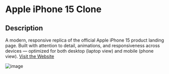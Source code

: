 # Apple iPhone 15 Clone

## Description

A modern, responsive replica of the official Apple iPhone 15 product landing page. Built with attention to detail, animations, and responsiveness across devices — optimized for both desktop (laptop view) and mobile (phone view).
[Visit the Website](https://dm-apple.netlify.app/)


![image](https://github.com/user-attachments/assets/d51cbaf6-67cb-420a-9974-48e908373c5d)


